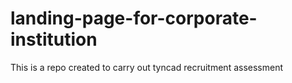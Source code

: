 # landing-page-for-corporate-institution

This is a repo created to carry out tyncad recruitment assessment
